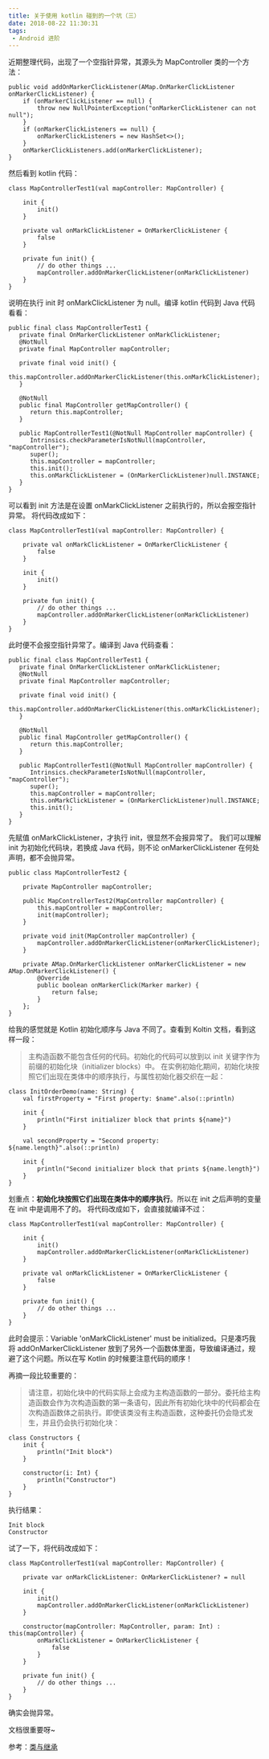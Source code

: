 ```yaml
---
title: 关于使用 kotlin 碰到的一个坑（三）
date: 2018-08-22 11:30:31
tags:
 - Android 进阶
---
```

近期整理代码，出现了一个空指针异常，其源头为 MapController 类的一个方法：
```
public void addOnMarkerClickListener(AMap.OnMarkerClickListener onMarkerClickListener) {
    if (onMarkerClickListener == null) {
        throw new NullPointerException("onMarkerClickListener can not null");
    }
    if (onMarkerClickListeners == null) {
        onMarkerClickListeners = new HashSet<>();
    }
    onMarkerClickListeners.add(onMarkerClickListener);
}
```

<!-- more -->

然后看到 kotlin 代码：
```
class MapControllerTest1(val mapController: MapController) {

    init {
        init()
    }

    private val onMarkClickListener = OnMarkerClickListener {
        false
    }

    private fun init() {
        // do other things ...
        mapController.addOnMarkerClickListener(onMarkClickListener)
    }
}
```
说明在执行 init 时 onMarkClickListener 为 null。编译 kotlin 代码到 Java 代码看看：
```
public final class MapControllerTest1 {
   private final OnMarkerClickListener onMarkClickListener;
   @NotNull
   private final MapController mapController;

   private final void init() {
      this.mapController.addOnMarkerClickListener(this.onMarkClickListener);
   }

   @NotNull
   public final MapController getMapController() {
      return this.mapController;
   }

   public MapControllerTest1(@NotNull MapController mapController) {
      Intrinsics.checkParameterIsNotNull(mapController, "mapController");
      super();
      this.mapController = mapController;
      this.init();
      this.onMarkClickListener = (OnMarkerClickListener)null.INSTANCE;
   }
}
```
可以看到 init 方法是在设置 onMarkClickListener 之前执行的，所以会报空指针异常。
将代码改成如下：
```
class MapControllerTest1(val mapController: MapController) {

    private val onMarkClickListener = OnMarkerClickListener {
        false
    }

    init {
        init()
    }

    private fun init() {
        // do other things ...
        mapController.addOnMarkerClickListener(onMarkClickListener)
    }
}
```
此时便不会报空指针异常了。编译到 Java 代码查看：
```
public final class MapControllerTest1 {
   private final OnMarkerClickListener onMarkClickListener;
   @NotNull
   private final MapController mapController;

   private final void init() {
      this.mapController.addOnMarkerClickListener(this.onMarkClickListener);
   }

   @NotNull
   public final MapController getMapController() {
      return this.mapController;
   }

   public MapControllerTest1(@NotNull MapController mapController) {
      Intrinsics.checkParameterIsNotNull(mapController, "mapController");
      super();
      this.mapController = mapController;
      this.onMarkClickListener = (OnMarkerClickListener)null.INSTANCE;
      this.init();
   }
}
```
先赋值 onMarkClickListener，才执行 init，很显然不会报异常了。
我们可以理解 init 为初始化代码块，若换成 Java 代码，则不论 onMarkerClickListener 在何处声明，都不会抛异常。
```
public class MapControllerTest2 {

    private MapController mapController;

    public MapControllerTest2(MapController mapController) {
        this.mapController = mapController;
        init(mapController);
    }

    private void init(MapController mapController) {
        mapController.addOnMarkerClickListener(onMarkerClickListener);
    }

    private AMap.OnMarkerClickListener onMarkerClickListener = new AMap.OnMarkerClickListener() {
        @Override
        public boolean onMarkerClick(Marker marker) {
            return false;
        }
    };
}
```
给我的感觉就是 Kotlin 初始化顺序与 Java 不同了。查看到 Koltin 文档，看到这样一段：
> 主构造函数不能包含任何的代码。初始化的代码可以放到以 init 关键字作为前缀的初始化块（initializer blocks）中。
在实例初始化期间，初始化块按照它们出现在类体中的顺序执行，与属性初始化器交织在一起：
```
class InitOrderDemo(name: String) {
    val firstProperty = "First property: $name".also(::println)

    init {
        println("First initializer block that prints ${name}")
    }

    val secondProperty = "Second property: ${name.length}".also(::println)

    init {
        println("Second initializer block that prints ${name.length}")
    }
}
```
划重点：**初始化块按照它们出现在类体中的顺序执行**。所以在 init 之后声明的变量在 init 中是调用不了的。
将代码改成如下，会直接就编译不过：
```
class MapControllerTest1(val mapController: MapController) {

    init {
        init()
        mapController.addOnMarkerClickListener(onMarkClickListener)
    }

    private val onMarkClickListener = OnMarkerClickListener {
        false
    }

    private fun init() {
        // do other things ...
    }
}
```
此时会提示：Variable 'onMarkClickListener' must be initialized。只是凑巧我将 addOnMarkerClickListener 放到了另外一个函数体里面，导致编译通过，规避了这个问题。所以在写 Kotlin 的时候要注意代码的顺序！

再摘一段比较重要的：
> 请注意，初始化块中的代码实际上会成为主构造函数的一部分。委托给主构造函数会作为次构造函数的第一条语句，因此所有初始化块中的代码都会在次构造函数体之前执行。即使该类没有主构造函数，这种委托仍会隐式发生，并且仍会执行初始化块：
```
class Constructors {
    init {
        println("Init block")
    }

    constructor(i: Int) {
        println("Constructor")
    }
}
```
执行结果：
```
Init block
Constructor
```
试了一下，将代码改成如下：
```
class MapControllerTest1(val mapController: MapController) {

    private var onMarkClickListener: OnMarkerClickListener? = null

    init {
        init()
        mapController.addOnMarkerClickListener(onMarkClickListener)
    }

    constructor(mapController: MapController, param: Int) : this(mapController) {
        onMarkClickListener = OnMarkerClickListener {
            false
        }
    }

    private fun init() {
        // do other things ...
    }
}
```
确实会抛异常。

文档很重要呀~

参考：[类与继承](https://www.kotlincn.net/docs/reference/classes.html)
